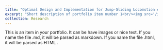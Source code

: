 ```yaml
---
title: "Optimal Design and Implementation for Jump-Gliding Locomotion of a Miniature Locust-Inspired Robot"
excerpt: "Short description of portfolio item number 1<br/><img src='/images/jump-gliding.png'>"
collection: Research
---
```


This is an item in your portfolio. It can be have images or nice text. If you name the file .md, it will be parsed as markdown. If you name the file .html, it will be parsed as HTML . 
